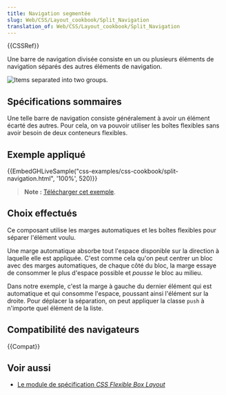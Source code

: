```yaml
---
title: Navigation segmentée
slug: Web/CSS/Layout_cookbook/Split_Navigation
translation_of: Web/CSS/Layout_cookbook/Split_Navigation
---
```


{{CSSRef}}

Une barre de navigation divisée consiste en un ou plusieurs éléments de navigation séparés des autres éléments de navigation.

![Items separated into two groups.](split-navigation.png)

## Spécifications sommaires

Une telle barre de navigation consiste généralement à avoir un élément écarté des autres. Pour cela, on va pouvoir utiliser les boîtes flexibles sans avoir besoin de deux conteneurs flexibles.

## Exemple appliqué

{{EmbedGHLiveSample("css-examples/css-cookbook/split-navigation.html", '100%', 520)}}

> **Note :** [Télécharger cet exemple](https://github.com/mdn/css-examples/blob/master/css-cookbook/split-navigation--download.html).

## Choix effectués

Ce composant utilise les marges automatiques et les boîtes flexibles pour séparer l'élément voulu.

Une marge automatique absorbe tout l'espace disponible sur la direction à laquelle elle est appliquée. C'est comme cela qu'on peut centrer un bloc avec des marges automatiques, de chaque côté du bloc, la marge essaye de consommer le plus d'espace possible et _pousse_ le bloc au milieu.

Dans notre exemple, c'est la marge à gauche du dernier élément qui est automatique et qui consomme l'espace, poussant ainsi l'élément sur la droite. Pour déplacer la séparation, on peut appliquer la classe `push` à n'importe quel élément de la liste.

## Compatibilité des navigateurs

{{Compat}}

## Voir aussi

- [Le module de spécification _CSS Flexible Box Layout_](/fr/docs/Web/CSS/CSS_Flexible_Box_Layout)
